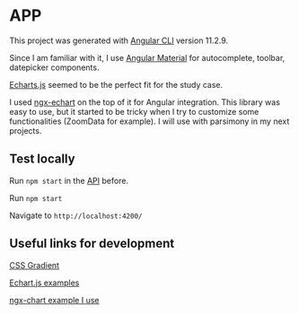 # APP

This project was generated with [Angular CLI](https://github.com/angular/angular-cli) version 11.2.9.


Since I am familiar with it, I use [Angular Material](https://material.angular.io/) for autocomplete, toolbar, datepicker components. 

[Echarts.js](https://echarts.apache.org/en/tutorial.html#Get%20Started%20with%20ECharts%20in%205%20minutes) seemed to be the perfect fit for the study case. 

I used [ngx-echart](https://xieziyu.github.io/ngx-echarts/#/welcome) on the top of it for Angular integration. This library was easy to use, but it started to be tricky when I try to customize some functionalities (ZoomData for example). I will use with parsimony in my next projects. 



## Test locally

Run `npm start` in the [API](https://github.com/maxdelob/fraym_api) before.  

Run `npm start` 

Navigate to `http://localhost:4200/`


## Useful links for development

[CSS Gradient](https://uigradients.com/#Margo)

[Echart.js examples](https://echarts.apache.org/en/tutorial.html#Get%20Started%20with%20ECharts%20in%205%20minutes)

[ngx-chart example I use](https://xieziyu.github.io/ngx-echarts/#/basic/basic-usage)



